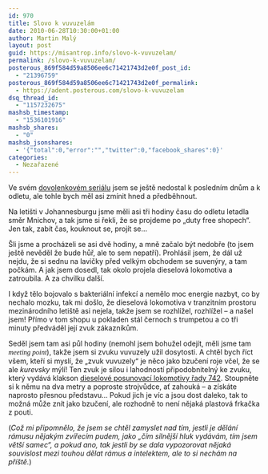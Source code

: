 ```yaml
---
id: 970
title: Slovo k vuvuzelám
date: 2010-06-28T10:30:00+01:00
author: Martin Malý
layout: post
guid: https://misantrop.info/slovo-k-vuvuzelam/
permalink: /slovo-k-vuvuzelam/
posterous_869f584d59a8506ee6c71421743d2e0f_post_id:
  - "21396759"
posterous_869f584d59a8506ee6c71421743d2e0f_permalink:
  - https://adent.posterous.com/slovo-k-vuvuzelam
dsq_thread_id:
  - "1157232675"
mashsb_timestamp:
  - "1536101916"
mashsb_shares:
  - "0"
mashsb_jsonshares:
  - '{"total":0,"error":"","twitter":0,"facebook_shares":0}'
categories:
  - Nezařazené
---
```

Ve svém [dovolenkovém seriálu](https://misantrop.info/stitky/namibia) jsem se ještě nedostal k posledním dnům a k odletu, ale tohle bych měl asi zmínit hned a předběhnout.

Na letišti v Johannesburgu jsme měli asi tři hodiny času do odletu letadla směr Mnichov, a tak jsme si řekli, že se projdeme po &#8222;duty free shopech&#8220;. Jen tak, zabít čas, kouknout se, projít se&#8230;

Šli jsme a procházeli se asi dvě hodiny, a mně začalo být nedobře (to jsem ještě nevěděl že bude hůř, ale to sem nepatří). Prohlásil jsem, že dál už nejdu, že si sednu na lavičky před velkým obchodem se suvenýry, a tam počkám. A jak jsem dosedl, tak okolo projela dieselová lokomotiva a zatroubila. A za chvilku další.

I když tělo bojovalo s bakteriální infekcí a nemělo moc energie nazbyt, co by nechalo mozku, tak mi došlo, že dieselová lokomotiva v tranzitním prostoru mezinárodního letiště asi nejela, takže jsem se rozhlížel, rozhlížel &#8211; a našel jsem! Přímo v tom shopu u pokladen stál černoch s trumpetou a co tři minuty předváděl její zvuk zákazníkům.

Seděl jsem tam asi půl hodiny (nemohl jsem bohužel odejít, měli jsme tam _<span style="font-family: mceinline;">meeting point</span>_), takže jsem si zvuku vuvuzely užil dosytosti. A chtěl bych říct všem, kteří si myslí, že &#8222;zvuk vuvuzely&#8220; je něco jako bzučení roje včel, že se ale _kurevsky_ mýlí! Ten zvuk je silou i lahodností připodobnitelný ke zvuku, který vydává klakson [dieselové posunovací lokomotivy řady 742](https://spz.logout.cz/vozidla/742/lokomotiva742.html). Stoupněte si k němu na dva metry a poproste strojvůdce, ať zahouká &#8211; a získáte naprosto přesnou představu&#8230; Pokud jich je víc a jsou dost daleko, tak to možná může znít jako bzučení, ale rozhodně to není nějaká plastová frkačka z pouti.

(_Což mi připomnělo, že jsem se chtěl zamyslet nad tím, jestli je dělání rámusu nějakým zvířecím pudem, jako &#8222;čím silnější hluk vydávám, tím jsem větší samec&#8220;, a pokud ano, tak jestli by se dala vypozorovat nějaká souvislost mezi touhou dělat rámus a intelektem, ale to si nechám na příště._)